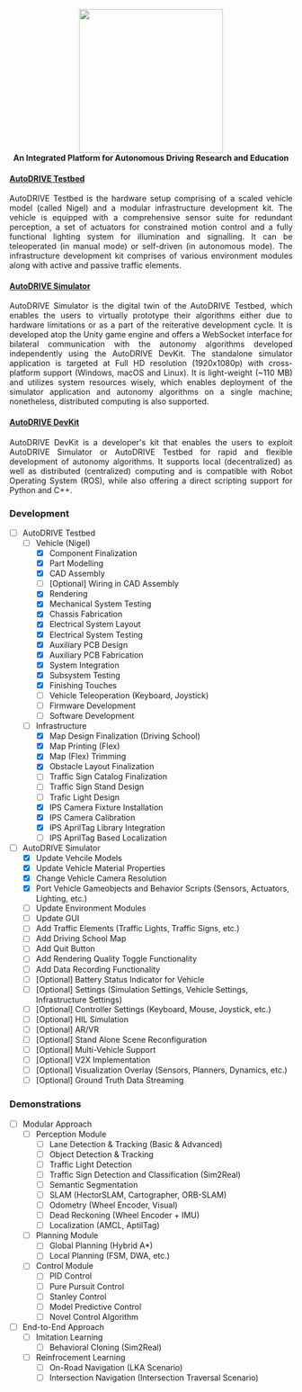 <p align="center">
  <img src="https://github.com/Tinker-Twins/AutoDRIVE/blob/AutoDRIVE/Images/AutoDRIVE%20Logo.png" width="256" height="256"><br>
  <b>An Integrated Platform for Autonomous Driving Research and Education</b>
</p>

#### [AutoDRIVE Testbed](https://github.com/Tinker-Twins/AutoDRIVE/tree/AutoDRIVE-Testbed)
<p align="justify">
AutoDRIVE Testbed is the hardware setup comprising of a scaled vehicle model (called Nigel) and a modular infrastructure development kit. The vehicle is equipped with a comprehensive sensor suite for redundant perception, a set of actuators for constrained motion control and a fully functional lighting system for illumination and signalling. It can be teleoperated (in manual mode) or self-driven (in autonomous mode). The infrastructure development kit comprises of various environment modules along with active and passive traffic elements.
</p>

#### [AutoDRIVE Simulator](https://github.com/Tinker-Twins/AutoDRIVE/tree/AutoDRIVE-Simulator)
<p align="justify">
AutoDRIVE Simulator is the digital twin of the AutoDRIVE Testbed, which enables the users to virtually prototype their algorithms either due to hardware limitations or as a part of the reiterative development cycle. It is developed atop the Unity game engine and offers a WebSocket interface for bilateral communication with the autonomy algorithms developed independently using the AutoDRIVE DevKit. The standalone simulator application is targeted at Full HD resolution (1920x1080p) with cross-platform support (Windows, macOS and Linux). It is light-weight (~110 MB) and utilizes system resources wisely, which enables deployment of the simulator application and autonomy algorithms on a single machine; nonetheless, distributed computing is also supported.
</p>

#### [AutoDRIVE DevKit](https://github.com/Tinker-Twins/AutoDRIVE/tree/AutoDRIVE-DevKit)
<p align="justify">
AutoDRIVE DevKit is a developer's kit that enables the users to exploit AutoDRIVE Simulator or AutoDRIVE Testbed for rapid and flexible development of autonomy algorithms. It supports local (decentralized) as well as distributed (centralized) computing and is compatible with Robot Operating System (ROS), while also offering a direct scripting support for Python and C++.
</p>
  
### Development
- [ ] AutoDRIVE Testbed
  - [ ] Vehicle (Nigel)
    - [x] Component Finalization
    - [x] Part Modelling
    - [x] CAD Assembly
    - [ ] [Optional] Wiring in CAD Assembly
    - [x] Rendering
    - [x] Mechanical System Testing
    - [x] Chassis Fabrication
    - [x] Electrical System Layout
    - [x] Electrical System Testing
    - [x] Auxiliary PCB Design
    - [x] Auxiliary PCB Fabrication
    - [x] System Integration
    - [x] Subsystem Testing
    - [x] Finishing Touches
    - [ ] Vehicle Teleoperation (Keyboard, Joystick)
    - [ ] Firmware Development
    - [ ] Software Development
  - [ ] Infrastructure
    - [x] Map Design Finalization (Driving School)
    - [x] Map Printing (Flex)
    - [x] Map (Flex) Trimming
    - [x] Obstacle Layout Finalization
    - [ ] Traffic Sign Catalog Finalization
    - [ ] Traffic Sign Stand Design
    - [ ] Trafic Light Design
    - [x] IPS Camera Fixture Installation
    - [x] IPS Camera Calibration
    - [x] IPS AprilTag Library Integration
    - [ ] IPS AprilTag Based Localization
- [ ] AutoDRIVE Simulator
  - [x] Update Vehcile Models
  - [x] Update Vehicle Material Properties
  - [x] Change Vehicle Camera Resolution
  - [x] Port Vehicle Gameobjects and Behavior Scripts (Sensors, Actuators, Lighting, etc.)
  - [ ] Update Environment Modules
  - [ ] Update GUI
  - [ ] Add Traffic Elements (Traffic Lights, Traffic Signs, etc.)
  - [ ] Add Driving School Map
  - [ ] Add Quit Button
  - [ ] Add Rendering Quality Toggle Functionality
  - [ ] Add Data Recording Functionality
  - [ ] [Optional] Battery Status Indicator for Vehicle
  - [ ] [Optional] Settings (Simulation Settings, Vehicle Settings, Infrastructure Settings)
  - [ ] [Optional] Controller Settings (Keyboard, Mouse, Joystick, etc.)
  - [ ] [Optional] HIL Simulation
  - [ ] [Optional] AR/VR
  - [ ] [Optional] Stand Alone Scene Reconfiguration
  - [ ] [Optional] Multi-Vehicle Support
  - [ ] [Optional] V2X Implementation
  - [ ] [Optional] Visualization Overlay (Sensors, Planners, Dynamics, etc.)
  - [ ] [Optional] Ground Truth Data Streaming
  
### Demonstrations
- [ ] Modular Approach
  - [ ] Perception Module
    - [ ] Lane Detection & Tracking (Basic & Advanced)
    - [ ] Object Detection & Tracking
    - [ ] Traffic Light Detection
    - [ ] Traffic Sign Detection and Classification (Sim2Real)
    - [ ] Semantic Segmentation
    - [ ] SLAM (HectorSLAM, Cartographer, ORB-SLAM)
    - [ ] Odometry (Wheel Encoder, Visual)
    - [ ] Dead Reckoning (Wheel Encoder + IMU)
    - [ ] Localization (AMCL, AptilTag)
  - [ ] Planning Module
    - [ ] Global Planning (Hybrid A*)
    - [ ] Local Planning (FSM, DWA, etc.)
  - [ ] Control Module
    - [ ] PID Control
    - [ ] Pure Pursuit Control
    - [ ] Stanley Control
    - [ ] Model Predictive Control
    - [ ] Novel Control Algorithm
- [ ] End-to-End Approach
  - [ ] Imitation Learning
    - [ ] Behavioral Cloning (Sim2Real)
  - [ ] Reinfrocement Learning
    - [ ] On-Road Navigation (LKA Scenario)
    - [ ] Intersection Navigation (Intersection Traversal Scenario)
